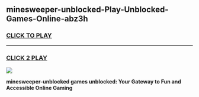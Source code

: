 
## minesweeper-unblocked-Play-Unblocked-Games-Online-abz3h
<h3>
<a href="https://premium76.site?title=minesweeper-unblocked&ref=25A">CLICK TO PLAY</a></h3>
<hr>

<h3>
<a href="https://premium76.site?title=minesweeper-unblocked&ref=25A">CLICK 2 PLAY</a>
  
</h3>

<a href="https://premium76.site?title=minesweeper-unblocked&ref=25A"><img src="https://clearcache.store/games.png"></a>


**minesweeper-unblocked games unblocked: Your Gateway to Fun and Accessible Online Gaming**
